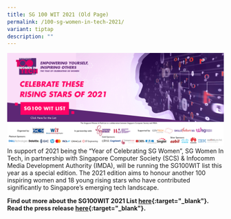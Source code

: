```yaml
---
title: SG 100 WIT 2021 (Old Page)
permalink: /100-sg-women-in-tech-2021/
variant: tiptap
description: ""
---
```

<a href="https://www.scs.org.sg/sg100wit-2021-list-citations"><img src="/images/sg100wit/sg100wit-2021-web-banner-2.png"></a>
In support of 2021 being the “Year of Celebrating SG Women”, SG Women In Tech, in partnership with Singapore Computer Society (SCS) &amp; Infocomm Media Development Authority (IMDA), will be running the SG100WIT list this year as a special edition.  The 2021 edition aims to honour another 100 inspiring women and 18 young rising stars who have contributed significantly to Singapore’s emerging tech landscape.


<b>Find out more about the SG100WIT 2021 List [here](https://www.scs.org.sg/sg100wit-2021-list-citations){:target="_blank"}.</b><br><b>Read the press release [here](https://www.imda.gov.sg/news-and-events/Media-Room/Media-Releases/2021/2021-Singapore-100-Women-in-Tech-List-Honours-Trailblazers-in-Technology-Sector){:target="_blank"}.</b>